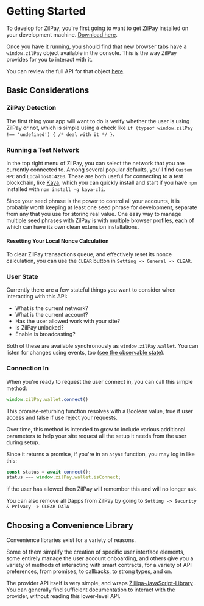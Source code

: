 # Getting Started

To develop for ZilPay, you're first going to want to get ZilPay installed on your development machine. [Download here](https://zilpay.xyz/).

Once you have it running, you should find that new browser tabs have a `window.zilPay` object available in the console. This is the way ZilPay provides for you to interact with it.

You can review the full API for that object [here](../zilliqa-Provider).

## Basic Considerations

### ZilPay Detection

The first thing your app will want to do is verify whether the user is using ZilPay or not, which is simple using a check like `if (typeof window.zilPay !== 'undefined') { /* deal with it */ }`.

### Running a Test Network

In the top right menu of ZilPay, you can select the network that you are currently connected to. Among several popular defaults, you'll find `Custom RPC` and `Localhost:4200`. These are both useful for connecting to a test blockchain, like [Kaya](https://github.com/Zilliqa/kaya), which you can quickly install and start if you have `npm` installed with `npm install -g kaya-cli`.

Since your seed phrase is the power to control all your accounts, it is probably worth keeping at least one seed phrase for development, separate from any that you use for storing real value. One easy way to manage multiple seed phrases with ZilPay is with multiple browser profiles, each of which can have its own clean extension installations.

#### Resetting Your Local Nonce Calculation

To clear ZilPay transactions queue, and effectively reset its nonce calculation, you can use the `CLEAR` button in `Setting -> General -> CLEAR`.

### User State

Currently there are a few stateful things you want to consider when interacting with this API:

- What is the current network?
- What is the current account?
- Has the user allowed work with your site?
- Is ZilPay unlocked?
- Enable is broadcasting?

Both of these are available synchronously as `window.zilPay.wallet`. You can listen for changes using events, too ([see the observable state](/zilliqa-provider)).

### Connection In

When you're ready to request the user connect in, you can call this simple method:

```javascript
window.zilPay.wallet.connect()
```

This promise-returning function resolves with a Boolean value, true if user access and false if use reject your requests.

Over time, this method is intended to grow to include various additional parameters to help your site request all the setup it needs from the user during setup.

Since it returns a promise, if you're in an `async` function, you may log in like this:

```javascript
const status = await connect();
status === window.zilPay.wallet.isConnect;
```
if the user has allowed then ZilPay will remember this and will no longer ask.

You can also remove all Dapps from ZilPay by going to ```Setting -> Security & Privacy -> CLEAR DATA```

## Choosing a Convenience Library

Convenience libraries exist for a variety of reasons.

Some of them simplify the creation of specific user interface elements, some entirely manage the user account onboarding, and others give you a variety of methods of interacting with smart contracts, for a variety of API preferences, from promises, to callbacks, to strong types, and on.

The provider API itself is very simple, and wraps [Zilliqa-JavaScript-Library](https://github.com/Zilliqa/Zilliqa-JavaScript-Library) . You can generally find sufficient documentation to interact with the provider, without reading this lower-level API.

